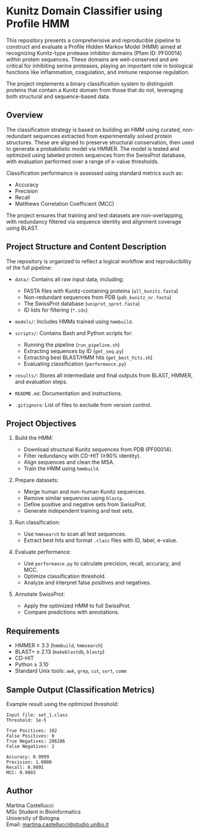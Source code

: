 
# Kunitz Domain Classifier using Profile HMM

This repository presents a comprehensive and reproducible pipeline to construct and evaluate a Profile Hidden Markov Model (HMM) aimed at recognizing Kunitz-type protease inhibitor domains (Pfam ID: PF00014) within protein sequences. These domains are well-conserved and are critical for inhibiting serine proteases, playing an important role in biological functions like inflammation, coagulation, and immune response regulation.

The project implements a binary classification system to distinguish proteins that contain a Kunitz domain from those that do not, leveraging both structural and sequence-based data.

## Overview

The classification strategy is based on building an HMM using curated, non-redundant sequences extracted from experimentally solved protein structures. These are aligned to preserve structural conservation, then used to generate a probabilistic model via HMMER. The model is tested and optimized using labeled protein sequences from the SwissProt database, with evaluation performed over a range of e-value thresholds.

Classification performance is assessed using standard metrics such as:
- Accuracy
- Precision
- Recall
- Matthews Correlation Coefficient (MCC)

The project ensures that training and test datasets are non-overlapping, with redundancy filtered via sequence identity and alignment coverage using BLAST.

## Project Structure and Content Description

The repository is organized to reflect a logical workflow and reproducibility of the full pipeline:

- `data/`: Contains all raw input data, including:
  - FASTA files with Kunitz-containing proteins (`all_kunitz.fasta`)
  - Non-redundant sequences from PDB (`pdb_kunitz_nr.fasta`)
  - The SwissProt database (`uniprot_sprot.fasta`)
  - ID lists for filtering (`*.ids`)

- `models/`: Includes HMMs trained using `hmmbuild`.

- `scripts/`: Contains Bash and Python scripts for:
  - Running the pipeline (`run_pipeline.sh`)
  - Extracting sequences by ID (`get_seq.py`)
  - Extracting best BLAST/HMM hits (`get_best_hits.sh`)
  - Evaluating classification (`performance.py`)

- `results/`: Stores all intermediate and final outputs from BLAST, HMMER, and evaluation steps.

- `README.md`: Documentation and instructions.

- `.gitignore`: List of files to exclude from version control.

## Project Objectives

1. Build the HMM:
   - Download structural Kunitz sequences from PDB (PF00014).
   - Filter redundancy with CD-HIT (≥90% identity).
   - Align sequences and clean the MSA.
   - Train the HMM using `hmmbuild`.

2. Prepare datasets:
   - Merge human and non-human Kunitz sequences.
   - Remove similar sequences using `blastp`.
   - Define positive and negative sets from SwissProt.
   - Generate independent training and test sets.

3. Run classification:
   - Use `hmmsearch` to scan all test sequences.
   - Extract best hits and format `.class` files with ID, label, e-value.

4. Evaluate performance:
   - Use `performance.py` to calculate precision, recall, accuracy, and MCC.
   - Optimize classification threshold.
   - Analyze and interpret false positives and negatives.

5. Annotate SwissProt:
   - Apply the optimized HMM to full SwissProt.
   - Compare predictions with annotations.

## Requirements

- HMMER ≥ 3.3 (`hmmbuild`, `hmmsearch`)
- BLAST+ ≥ 2.13 (`makeblastdb`, `blastp`)
- CD-HIT
- Python ≥ 3.10
- Standard Unix tools: `awk`, `grep`, `cut`, `sort`, `comm`

## Sample Output (Classification Metrics)

Example result using the optimized threshold:

```
Input file: set_1.class
Threshold: 1e-5

True Positives: 182
False Positives: 0
True Negatives: 286286
False Negatives: 2

Accuracy: 0.9999
Precision: 1.0000
Recall: 0.9891
MCC: 0.9803
```

## Author

Martina Castellucci  
MSc Student in Bioinformatics  
University of Bologna  
Email: martina.castellucci@studio.unibo.it



